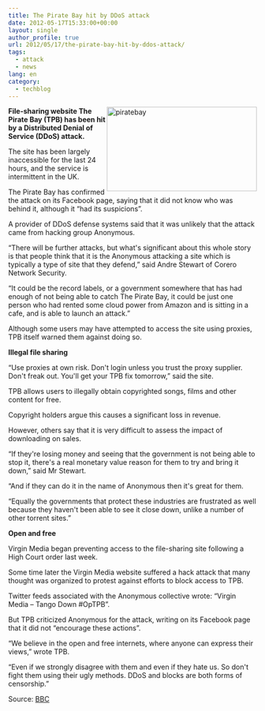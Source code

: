 ```yaml
---
title: The Pirate Bay hit by DDoS attack
date: 2012-05-17T15:33:00+00:00
layout: single
author_profile: true
url: 2012/05/17/the-pirate-bay-hit-by-ddos-attack/
tags:
  - attack
  - news
lang: en
category: 
  - techblog
---
```

[<img title="piratebay" border="0" alt="piratebay" align="right" src="http://lh4.ggpht.com/-WC790H6MDTc/T7UTT9HvofI/AAAAAAAAGBQ/e0PXGB68wz8/piratebay_thumb.jpg?imgmax=800" width="304" height="171" />](http://lh5.ggpht.com/-L2JzaxuJvhU/T7UTRMw3e-I/AAAAAAAAGBI/kbXywxXzkxA/s1600-h/piratebay%25255B2%25255D.jpg)**File-sharing website The Pirate Bay (TPB) has been hit by a Distributed Denial of Service (DDoS) attack.** 

The site has been largely inaccessible for the last 24 hours, and the service is intermittent in the UK. 

The Pirate Bay has confirmed the attack on its Facebook page, saying that it did not know who was behind it, although it “had its suspicions”. 

A provider of DDoS defense systems said that it was unlikely that the attack came from hacking group Anonymous. 

“There will be further attacks, but what's significant about this whole story is that people think that it is the Anonymous attacking a site which is typically a type of site that they defend,” said Andre Stewart of Corero Network Security. 

“It could be the record labels, or a government somewhere that has had enough of not being able to catch The Pirate Bay, it could be just one person who had rented some cloud power from Amazon and is sitting in a cafe, and is able to launch an attack.” 

Although some users may have attempted to access the site using proxies, TPB itself warned them against doing so. 

**Illegal file sharing** 

“Use proxies at own risk. Don't login unless you trust the proxy supplier. Don't freak out. You'll get your TPB fix tomorrow,” said the site. 

TPB allows users to illegally obtain copyrighted songs, films and other content for free. 

Copyright holders argue this causes a significant loss in revenue. 

However, others say that it is very difficult to assess the impact of downloading on sales. 

“If they're losing money and seeing that the government is not being able to stop it, there's a real monetary value reason for them to try and bring it down,” said Mr Stewart. 

“And if they can do it in the name of Anonymous then it's great for them. 

“Equally the governments that protect these industries are frustrated as well because they haven't been able to see it close down, unlike a number of other torrent sites.” 

**Open and free** 

Virgin Media began preventing access to the file-sharing site following a High Court order last week. 

Some time later the Virgin Media website suffered a hack attack that many thought was organized to protest against efforts to block access to TPB. 

Twitter feeds associated with the Anonymous collective wrote: “Virgin Media – Tango Down #OpTPB”. 

But TPB criticized Anonymous for the attack, writing on its Facebook page that it did not “encourage these actions”. 

“We believe in the open and free internets, where anyone can express their views,” wrote TPB. 

“Even if we strongly disagree with them and even if they hate us. So don't fight them using their ugly methods. DDoS and blocks are both forms of censorship.” 

Source: <a href="http://www.bbc.com/news/technology-18095370" target="_blank">BBC</a>